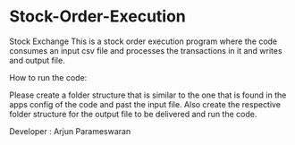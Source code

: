 # Stock-Order-Execution
Stock Exchange
This is a stock order execution program where the code consumes an input csv file and processes the transactions in it
and writes and output file.

How to run the code:

Please create a folder structure that is similar to the one that is found in the apps config of the code 
and past the input file. Also create the respective folder structure for the output file to be delivered and run the code.

Developer : Arjun Parameswaran
